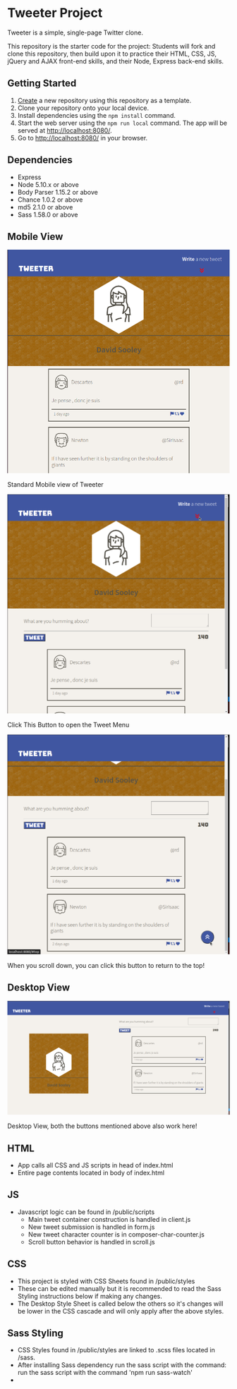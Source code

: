 # Tweeter Project

Tweeter is a simple, single-page Twitter clone.

This repository is the starter code for the project: Students will fork and clone this repository, then build upon it to practice their HTML, CSS, JS, jQuery and AJAX front-end skills, and their Node, Express back-end skills.

## Getting Started

1. [Create](https://docs.github.com/en/repositories/creating-and-managing-repositories/creating-a-repository-from-a-template) a new repository using this repository as a template.
2. Clone your repository onto your local device.
3. Install dependencies using the `npm install` command.
3. Start the web server using the `npm run local` command. The app will be served at <http://localhost:8080/>.
4. Go to <http://localhost:8080/> in your browser.

## Dependencies

- Express
- Node 5.10.x or above
- Body Parser 1.15.2 or above
- Chance 1.0.2 or above
- md5 2.1.0 or above
- Sass 1.58.0 or above

## Mobile View
![Mobile View](https://github.com/DASitby/tweeter/blob/master/public/images/Tweeter_Mobile_View.png)

Standard Mobile view of Tweeter

![New Tweet Form](https://github.com/DASitby/tweeter/blob/master/public/images/Click_down_Field.png)

Click This Button to open the Tweet Menu

![Scroll Button](https://github.com/DASitby/tweeter/blob/master/public/images/Scroll_Button_example.png)

When you scroll down, you can click this button to return to the top!

## Desktop View
![Desktop View](https://github.com/DASitby/tweeter/blob/master/public/images/Tweeter_Desktop_View.png)

Desktop View, both the buttons mentioned above also work here!

## HTML
- App calls all CSS and JS scripts in head of index.html
- Entire page contents located in body of index.html 

## JS
- Javascript logic can be found in /public/scripts
  - Main tweet container construction is handled in client.js
  - New tweet submission is handled in form.js
  - New tweet character counter is in composer-char-counter.js  
  - Scroll button behavior is handled in scroll.js

## CSS
- This project is styled with CSS Sheets found in /public/styles
- These can be edited manually but it is recommended to read the Sass Styling instructions below if making any changes.
- The Desktop Style Sheet is called below the others so it's changes will be lower in the CSS cascade and will only apply after the above styles.

## Sass Styling
- CSS Styles found in /public/styles are linked to .scss files located in /sass.
- After installing Sass dependency run the sass script with the command: run the sass script with the command 'npm run sass-watch'
- 